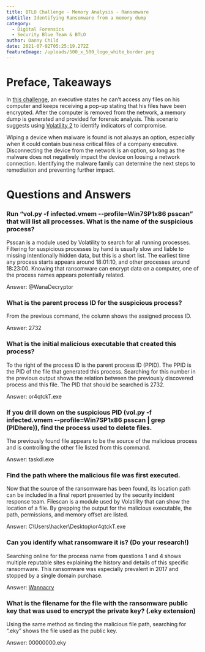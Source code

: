 ```yaml
---
title: BTLO Challenge - Memory Analysis - Ransomware
subtitle: Identifying Ransomware from a memory dump
category:
  - Digital Forensics
  - Security Blue Team & BTLO
author: Danny Child
date: 2021-07-02T05:25:19.272Z
featureImage: /uploads/500_x_500_logo_white_border.png
---
```

# **Preface, Takeaways**

In [this challenge](https://blueteamlabs.online/home/challenge/1), an executive states he can’t access any files on his computer and keeps receiving a pop-up stating that his files have been encrypted. After the computer is removed from the network, a memory dump is generated and provided for forensic analysis. This scenario suggests using [Volatility 2](https://github.com/volatilityfoundation/volatility) to identify indicators of compromise.

Wiping a device when malware is found is not always an option, especially when it could contain business critical files of a company executive. Disconnecting the device from the network is an option, so long as the malware does not negatively impact the device on loosing a network connection. Identifying the malware family can determine the next steps to remediation and preventing further impact.

# **Questions and Answers**

### **Run “vol.py -f infected.vmem --profile=Win7SP1x86 psscan” that will list all processes. What is the name of the suspicious process?**

Psscan is a module used by Volatility to search for all running processes. Filtering for suspicious processes by hand is usually slow and liable to missing intentionally hidden data, but this is a short list. The earliest time any process starts appears around 18:01:10, and other processes around 18:23:00. Knowing that ransomware can encrypt data on a computer, one of the process names appears potentially related.

Answer: @WanaDecryptor

### **What is the parent process ID for the suspicious process?**

From the previous command, the column shows the assigned process ID.

Answer: 2732

### **What is the initial malicious executable that created this process?**

To the right of the process ID is the parent process ID (PPID). The PPID is the PID of the file that generated this process. Searching for this number in the previous output shows the relation between the previously discovered process and this file. The PID that should be searched is 2732.

Answer: or4qtckT.exe

### **If you drill down on the suspicious PID (vol.py -f infected.vmem --profile=Win7SP1x86 psscan | grep (PIDhere)), find the process used to delete files.**

The previously found file appears to be the source of the malicious process and is controlling the other file listed from this command. 

Answer: taskdl.exe

### **Find the path where the malicious file was first executed.**

Now that the source of the ransomware has been found, its location path can be included in a final report presented by the security incident response team. Filescan is a module used by Volatility that can show the location of a file. By grepping the output for the malicious executable, the path, permissions, and memory offset are listed.

Answer: C\Users\hacker\Desktop\or4qtckT.exe

### **Can you identify what ransomware it is? (Do your research!)**

Searching online for the process name from questions 1 and 4 shows multiple reputable sites explaining the history and details of this specific ransomware. This ransomware was especially prevalent in 2017 and stopped by a single domain purchase.

Answer: [Wannacry](https://attack.mitre.org/software/S0366/)

### **What is the filename for the file with the ransomware public key that was used to encrypt the private key? (.eky extension)**

Using the same method as finding the malicious file path, searching for “.eky” shows the file used as the public key.

Answer: 00000000.eky